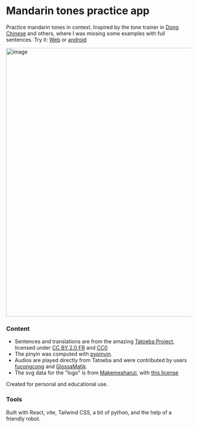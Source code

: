 # Mandarin tones practice app
Practice mandarin tones in context. Inspired by the tone trainer in <a href="https://www.dong-chinese.com/learn/sounds/pinyin/toneTrainer" target="_blank" rel="noreferrer" className="text-blue-500 underline">Dong Chinese</a> and others, where I was missing some examples with full sentences. Try it: [Web](https://nestor98.github.io/mandarin_tones/) or [android](https://github.com/nestor98/mandarin_tones/releases)

<img width="864" height="730" alt="image" src="https://github.com/user-attachments/assets/a5bf6808-bc6c-45f0-8de5-501ad11da82a" />


### Content
- Sentences and translations are from the amazing [Tatoeba Project](https://tatoeba.org/), licensed under [CC BY 2.0 FR](https://creativecommons.org/licenses/by/2.0/fr) and [CC0](https://creativecommons.org/publicdomain/zero/1.0/)
- The pinyin was computed with [pypinyin](https://github.com/mozillazg/python-pinyin). 
- Audios are played directly from Tatoeba and were contributed by users <a href="https://tatoeba.org/es/user/profile/fucongcong" target="_blank" rel="noreferrer" className="text-blue-500 underline">fucongcong</a> and <a href="https://tatoeba.org/es/user/profile/GlossaMatik" target="_blank" rel="noreferrer" className="text-blue-500 underline">GlossaMatik</a>. 
- The svg data for the "logo" is from [Makemeahanzi](https://github.com/skishore/makemeahanzi), with [this license](https://ftp.gnu.org/non-gnu/chinese-fonts-truetype/LICENSE)

Created for personal and educational use.

### Tools
Built with React, vite, Tailwind CSS, a bit of python, and the help of a friendly robot.
